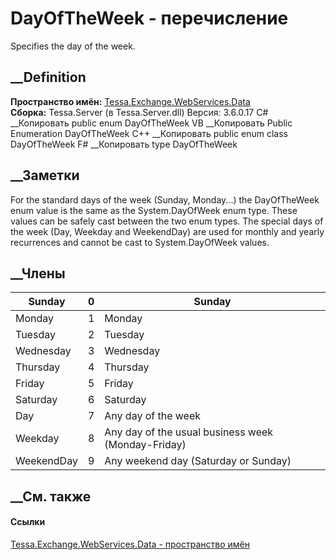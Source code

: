 # DayOfTheWeek - перечисление
Specifies the day of the week.
## __Definition
 **Пространство имён:**
[Tessa.Exchange.WebServices.Data](N_Tessa_Exchange_WebServices_Data.htm)  
 **Сборка:** Tessa.Server (в Tessa.Server.dll) Версия: 3.6.0.17
C# __Копировать
     public enum DayOfTheWeek
VB __Копировать
     Public Enumeration DayOfTheWeek
C++ __Копировать
     public enum class DayOfTheWeek
F# __Копировать
     type DayOfTheWeek
##  __Заметки
For the standard days of the week (Sunday, Monday...) the DayOfTheWeek enum
value is the same as the System.DayOfWeek enum type. These values can be
safely cast between the two enum types. The special days of the week (Day,
Weekday and WeekendDay) are used for monthly and yearly recurrences and cannot
be cast to System.DayOfWeek values.
## __Члены
Sunday| 0|  Sunday  
---|---|---  
Monday| 1|  Monday  
Tuesday| 2|  Tuesday  
Wednesday| 3|  Wednesday  
Thursday| 4|  Thursday  
Friday| 5|  Friday  
Saturday| 6|  Saturday  
Day| 7|  Any day of the week  
Weekday| 8|  Any day of the usual business week (Monday-Friday)  
WeekendDay| 9|  Any weekend day (Saturday or Sunday)  
## __См. также
#### Ссылки
[Tessa.Exchange.WebServices.Data - пространство
имён](N_Tessa_Exchange_WebServices_Data.htm)
